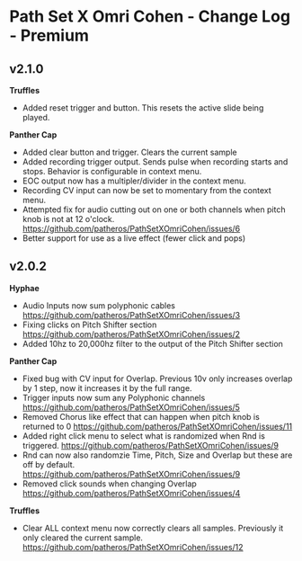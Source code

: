 
# Path Set X Omri Cohen - Change Log - Premium

## v2.1.0
**Truffles**
* Added reset trigger and button. This resets the active slide being played.

**Panther Cap**
* Added clear button and trigger. Clears the current sample
* Added recording trigger output. Sends pulse when recording starts and stops. Behavior is configurable in context menu.
* EOC output now has a multipler/divider in the context menu.
* Recording CV input can now be set to momentary from the context menu.
* Attempted fix for audio cutting out on one or both channels when pitch knob is not at 12 o'clock. https://github.com/patheros/PathSetXOmriCohen/issues/6
* Better support for use as a live effect (fewer click and pops)


## v2.0.2
**Hyphae**
* Audio Inputs now sum polyphonic cables https://github.com/patheros/PathSetXOmriCohen/issues/3
* Fixing clicks on Pitch Shifter section https://github.com/patheros/PathSetXOmriCohen/issues/2
* Added 10hz to 20,000hz filter to the output of the Pitch Shifter section

**Panther Cap**
* Fixed bug with CV input for Overlap. Previous 10v only increases overlap by 1 step, now it increases it by the full range.
* Trigger inputs now sum any Polyphonic channels https://github.com/patheros/PathSetXOmriCohen/issues/5
* Removed Chorus like effect that can happen when pitch knob is returned to 0 https://github.com/patheros/PathSetXOmriCohen/issues/11
* Added right click menu to select what is randomized when Rnd is triggered. https://github.com/patheros/PathSetXOmriCohen/issues/9
* Rnd can now also randomzie Time, Pitch, Size and Overlap but these are off by default. https://github.com/patheros/PathSetXOmriCohen/issues/9
* Removed click sounds when changing Overlap https://github.com/patheros/PathSetXOmriCohen/issues/4

**Truffles**
* Clear ALL context menu now correctly clears all samples. Previously it only cleared the current sample. https://github.com/patheros/PathSetXOmriCohen/issues/12